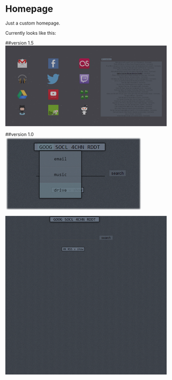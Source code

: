 Homepage
========

Just a custom homepage.

Currently looks like this:

##version 1.5
![menu](/screenshots/v2.png)

##version 1.0
![menu](/screenshots/menu.jpg)

![current_version](/screenshots/v1.gif)
